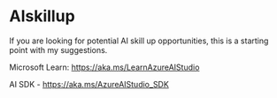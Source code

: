 # AIskillup
If you are looking for potential AI skill up opportunities, this is a starting point with my suggestions. 

Microsoft Learn: https://aka.ms/LearnAzureAIStudio

AI SDK - https://aka.ms/AzureAIStudio_SDK
